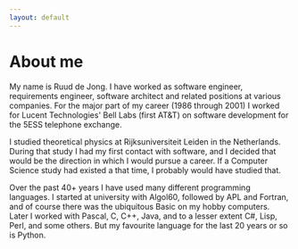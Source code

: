 ```yaml
---
layout: default
---
```

# About me

My name is Ruud de Jong.
I have worked as software engineer, requirements engineer, software architect
and related positions at various companies.
For the major part of my career (1986 through 2001) I worked for
Lucent Technologies' Bell Labs (first AT&T) on software development for the 5ESS telephone exchange.

I studied theoretical physics at Rijksuniversiteit Leiden in the Netherlands.
During that study I had my first contact with software,
and I decided that would be the direction in which I would pursue a career.
If a Computer Science study had existed a that time, I probably would have studied that.

Over the past 40+ years I have used many different programming languages.
I started at university with Algol60, followed by APL and Fortran,
and of course there was the ubiquitous Basic on my hobby computers.
Later I worked with Pascal, C, C++, Java, and to a lesser extent C#, Lisp, Perl, and some others.
But my favourite language for the last 20 years or so is Python.
